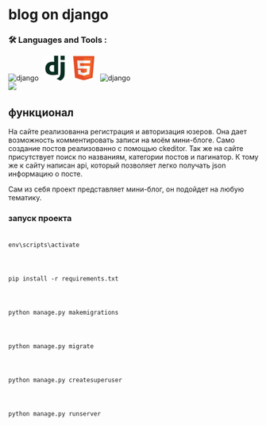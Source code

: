 # blog on django
### :hammer_and_wrench: Languages and Tools :
<div>
      <img src="https://www.django-rest-framework.org/img/logo.png" title="django" alt="django" height="80"/>&nbsp;
      <img src="https://raw.githubusercontent.com/devicons/devicon/1119b9f84c0290e0f0b38982099a2bd027a48bf1/icons/django/django-plain.svg" title="django" alt="django"          height="50"/>&nbsp;
    <img src="https://raw.githubusercontent.com/devicons/devicon/1119b9f84c0290e0f0b38982099a2bd027a48bf1/icons/html5/html5-original.svg" title="django" alt="django"  height="50"/>&nbsp;
    <img src="https://upload.wikimedia.org/wikipedia/commons/thumb/b/b2/Bootstrap_logo.svg/2560px-Bootstrap_logo.svg.png" title="django" alt="django" height="50"/>&nbsp;
</div>

<img src="https://sun9-54.userapi.com/impg/1_x1OtFjJGZtRmw92VoQwvRaVmPcxg0Dp59Kjw/W-FzyjP2gD0.jpg?size=1740x452&quality=96&sign=7f52317cca2dcf0049314a3497f3ca12&type=album">

<h2>функционал</h2>
На сайте реализованна регистрация и авторизация юзеров. Она дает возможность комментировать записи на моём мини-блоге. Само создание постов реализованно с помощью ckeditor. Так же на сайте присутствует поиск по названиям, категории постов и пагинатор. К тому же к сайту написан api, который позволяет легко получать json информацию о посте.


Сам из себя проект представляет мини-блог, он подойдет на любую тематику.


<h3> запуск проекта </h3>

<code> 
env\scripts\activate
</code>

<br>
<br>

<code> 
pip install -r requirements.txt
</code>

<br>
<br>

<code> 
python manage.py makemigrations
</code>

<br>
<br>

<code>
python manage.py migrate
</code>

<br>
<br>

<code>
python manage.py createsuperuser
</code>

<br>
<br>

<code>
python manage.py runserver
</code>
